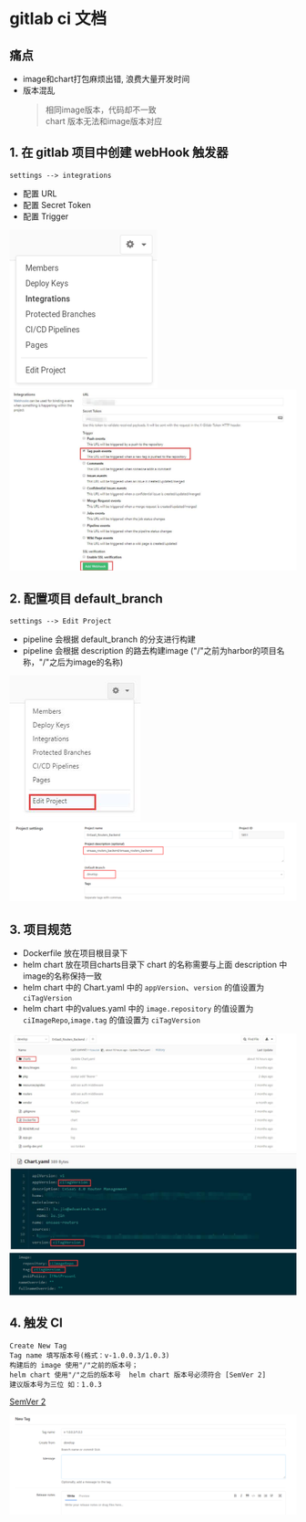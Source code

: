 # gitlab ci 文档

## 痛点 
- image和chart打包麻烦出错, 浪费大量开发时间
- 版本混乱  
  > 相同image版本，代码却不一致  
  > chart 版本无法和image版本对应

## 1. 在 gitlab 项目中创建 webHook 触发器  
    settings --> integrations  
 - 配置 URL
 - 配置 Secret Token
 - 配置 Trigger   
 
![](../docs/accessing_integrations.png)    
![integrations](../docs/integrations.jpg)  

## 2. 配置项目 default_branch  
    settings --> Edit Project   
- pipeline 会根据 default_branch 的分支进行构建   
- pipeline 会根据 description 的路去构建image ("/"之前为harbor的项目名称，"/"之后为image的名称)  
    
![](../docs/edit_project.jpg)  
![](../docs/tag_project2.png)  
    
## 3. 项目规范  
- Dockerfile 放在项目根目录下
- helm chart 放在项目charts目录下  chart 的名称需要与上面 description 中image的名称保持一致
- helm chart 中的 Chart.yaml 中的 `appVersion`、`version` 的值设置为 `ciTagVersion`
- helm chart 中的values.yaml 中的 `image.repository` 的值设置为 `ciImageRepo`,`image.tag` 的值设置为 `ciTagVersion`

![](../docs/project.jpg)
![](../docs/chart.jpg)
![](../docs/values.png)

## 4. 触发 CI
    Create New Tag   
    Tag name 填写版本号(格式：v-1.0.0.3/1.0.3)  
    构建后的 image 使用"/"之前的版本号；  
    helm chart 使用"/"之后的版本号  helm chart 版本号必须符合 [SemVer 2]
    建议版本号为三位 如：1.0.3
[SemVer 2](https://semver.org/)      

![](../docs/git_tag.png)
    
